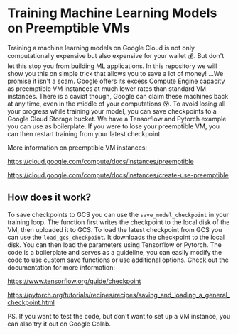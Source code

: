 # Training Machine Learning Models on Preemptible VMs

Training a machine learning models on Google Cloud is not only computationally expensive but also expensive for your wallet 💰. But don't let this stop you from building ML applications. In this repository we will show you this on simple trick that allows you to save a lot of money! ...We promise it isn't a scam. Google offers its excess Compute Engine capacity as preemptible VM instances at much lower rates than standard VM instances.  There is a caviat though, Google can claim these machines back at any time, even in the middle of your computations 😵. To avoid losing all your  progress while training your model, you can save checkpoints to a Google Cloud Storage bucket. We have a Tensorflow and Pytorch example you can use as boilerplate. If you were to lose your preemptible VM, you can then restart training from your latest checkpoint.

More information on preemptible VM instances: 

https://cloud.google.com/compute/docs/instances/preemptible

https://cloud.google.com/compute/docs/instances/create-use-preemptible

## How does it work?

To save checkpoints to GCS you can use the `save_model_checkpoint` in your training loop. The function first writes the checkpoint to the local disk of the VM, then uploaded it to GCS. To load the latest checkpoint from GCS you can use the  `load_gcs_checkpoint`. It downloads the checkpoint to the local disk. You can then load the parameters using Tensorflow or Pytorch. The code is a boilerplate and serves as a guideline, you can easily modify the code to use custom save functions or use additional options. Check out the documentation for more information:

https://www.tensorflow.org/guide/checkpoint

https://pytorch.org/tutorials/recipes/recipes/saving_and_loading_a_general_checkpoint.html

PS. If you want to test the code, but don't want to set up a VM instance, you can also try it out on Google Colab.